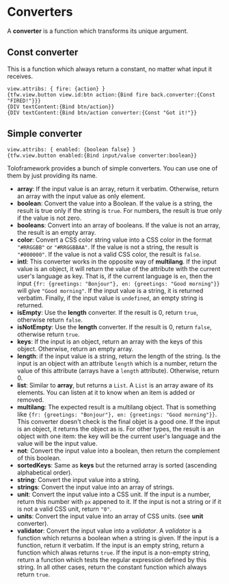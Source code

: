 # Converters
A __converter__ is a function which transforms its unique argument.

## Const converter
This is a function which always return a constant, no matter what input it receives.

```
view.attribs: { fire: {action} }
{tfw.view.button view.id:btn action:{Bind fire back.converter:{Const "FIRED!"}}}
{DIV textContent:{Bind btn/action}}
{DIV textContent:{Bind btn/action converter:{Const "Got it!"}}
```

## Simple converter

```
view.attribs: { enabled: {boolean false} }
{tfw.view.button enabled:{Bind input/value converter:boolean}}
```

Toloframework provides a bunch of simple converters. You can use one of them by just providing its name.

* **array**: If the input value is an array, return it verbatim. Otherwise, return an array with the input value as only element.
* **boolean**: Convert the value into a Boolean. If the value is a string, the result is true only if the string is `true`. For numbers, the result is true only if the value is not zero.
* **booleans**: Convert into an array of booleans. If the value is not an array, the result is an empty array.
* **color**: Convert a CSS color string value into a CSS color in the format `"#RRGGBB"` or `"#RRGGBBAA"`. If the value is not a string, the result is `"#000000"`. If the value is not a valid CSS color, the result is `false`.
* **intl**: This converter works in the opposite way of __multilang__. If the input value is an object, it will return the value of the attribute with the current user's language as key. That is, if the current language is `en`, then the input `{fr: {greetings: "Bonjour"}, en: {greetings: "Good morning"}}` will give `"Good morning"`. If the input value is a string, it is returned verbatim. Finally, if the input value is `undefined`, an empty string is returned.
* **isEmpty**: Use the __length__ converter. If the result is 0, return `true`, otherwise return `false`.
* **isNotEmpty**: Use the __length__ converter. If the result is 0, return `false`, otherwise return `true`.
* **keys**: If the input is an object, return an array with the keys of this object. Otherwise, return an empty array.
* **length**: if the input value is a string, return the length of the string. Is the input is an object with an attribute `length` which is a number, return the value of this attribute (arrays have a `length` attribute). Otherwise, return 0.
* **list**: Similar to __array__, but returns a `List`. A `List` is an array aware of its elements. You can listen at it to know when an item is added or removed.
* **multilang**: The expected result is a multilang object. That is something like `{fr: {greetings: "Bonjour"}, en: {greetings: "Good morning"}}`. This converter doesn't check is the final objet is a good one. If the input is an object, it returns the object as is. For other types, the result is an object with one item: the key will be the current user's language and the value will be the input value.
* **not**: Convert the input value into a boolean, then return the complement of this boolean.
* **sortedKeys**: Same as __keys__ but the returned array is sorted (ascending alphabetical order).
* **string**: Convert the input value into a string.
* **strings**: Convert the input value into an array of strings.
* **unit**: Convert the input value into a CSS unit. If the input is a number, return this number with `px` appened to it. If the input is not a string or if it is not a valid CSS unit, return `"0"`.
* **units**: Convert the input value into an array of CSS units. (see __unit__ converter).
* **validator**: Convert the input value into a _validator_. A _validator_ is a function which returns a boolean when a string is given. If the input is a function, return it verbatim. If the input is an empty string, return a function which alwas returns `true`. If the input is a non-empty string, return a function which tests the regular expression defined by this string. In all other cases, return the constant function which always return `true`.


